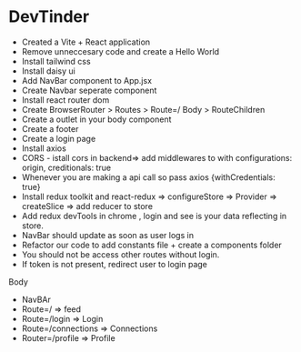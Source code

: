 # DevTinder

- Created a Vite + React application
- Remove unneccesary code and create a Hello World
- Install tailwind css
- Install daisy ui
- Add NavBar component to App.jsx
- Create Navbar seperate component
- Install react router dom
- Create BrowserRouter > Routes > Route=/ Body > RouteChildren
- Create a outlet in your body component
- Create a footer
- Create a login page
- Install axios
- CORS - istall cors in backend=> add middlewares to with configurations: origin, creditionals: true
- Whenever you are making a api call so pass axios {withCredentials: true}
- Install redux toolkit and react-redux => configureStore => Provider => createSlice => add reducer to store
- Add redux devTools in chrome , login and see is your data reflecting in store.
- NavBar should update as soon as user logs in
- Refactor our code to add constants file + create a components folder
- You should not be access other routes without login.
- If token is not present, redirect user to login page





Body
-  NavBAr
-  Route=/ => feed
-  Route=/login => Login
-  Route=/connections => Connections
-  Router=/profile => Profile
